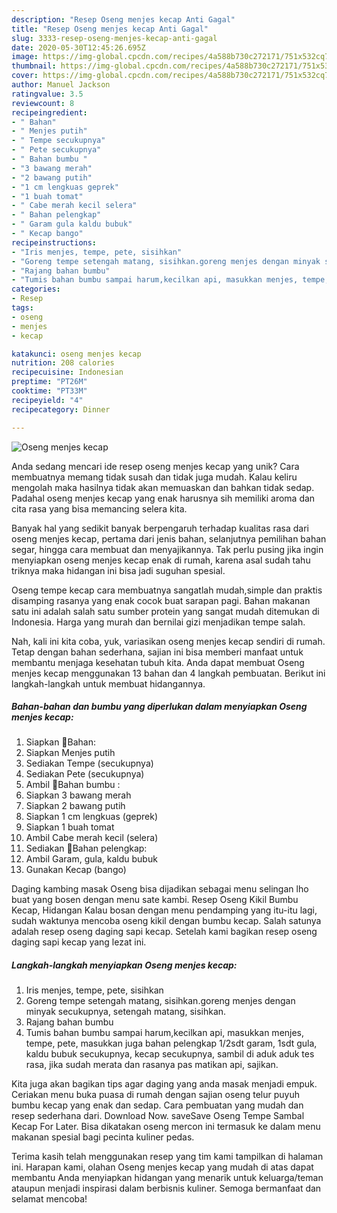 ```yaml
---
description: "Resep Oseng menjes kecap Anti Gagal"
title: "Resep Oseng menjes kecap Anti Gagal"
slug: 3333-resep-oseng-menjes-kecap-anti-gagal
date: 2020-05-30T12:45:26.695Z
image: https://img-global.cpcdn.com/recipes/4a588b730c272171/751x532cq70/oseng-menjes-kecap-foto-resep-utama.jpg
thumbnail: https://img-global.cpcdn.com/recipes/4a588b730c272171/751x532cq70/oseng-menjes-kecap-foto-resep-utama.jpg
cover: https://img-global.cpcdn.com/recipes/4a588b730c272171/751x532cq70/oseng-menjes-kecap-foto-resep-utama.jpg
author: Manuel Jackson
ratingvalue: 3.5
reviewcount: 8
recipeingredient:
- " Bahan"
- " Menjes putih"
- " Tempe secukupnya"
- " Pete secukupnya"
- " Bahan bumbu "
- "3 bawang merah"
- "2 bawang putih"
- "1 cm lengkuas geprek"
- "1 buah tomat"
- " Cabe merah kecil selera"
- " Bahan pelengkap"
- " Garam gula kaldu bubuk"
- " Kecap bango"
recipeinstructions:
- "Iris menjes, tempe, pete, sisihkan"
- "Goreng tempe setengah matang, sisihkan.goreng menjes dengan minyak secukupnya, setengah matang, sisihkan."
- "Rajang bahan bumbu"
- "Tumis bahan bumbu sampai harum,kecilkan api, masukkan menjes, tempe, pete, masukkan juga bahan pelengkap 1/2sdt garam, 1sdt gula, kaldu bubuk secukupnya, kecap secukupnya, sambil di aduk aduk tes rasa, jika sudah merata dan rasanya pas matikan api, sajikan."
categories:
- Resep
tags:
- oseng
- menjes
- kecap

katakunci: oseng menjes kecap 
nutrition: 208 calories
recipecuisine: Indonesian
preptime: "PT26M"
cooktime: "PT33M"
recipeyield: "4"
recipecategory: Dinner

---
```



![Oseng menjes kecap](https://img-global.cpcdn.com/recipes/4a588b730c272171/751x532cq70/oseng-menjes-kecap-foto-resep-utama.jpg)

Anda sedang mencari ide resep oseng menjes kecap yang unik? Cara membuatnya memang tidak susah dan tidak juga mudah. Kalau keliru mengolah maka hasilnya tidak akan memuaskan dan bahkan tidak sedap. Padahal oseng menjes kecap yang enak harusnya sih memiliki aroma dan cita rasa yang bisa memancing selera kita.

Banyak hal yang sedikit banyak berpengaruh terhadap kualitas rasa dari oseng menjes kecap, pertama dari jenis bahan, selanjutnya pemilihan bahan segar, hingga cara membuat dan menyajikannya. Tak perlu pusing jika ingin menyiapkan oseng menjes kecap enak di rumah, karena asal sudah tahu triknya maka hidangan ini bisa jadi suguhan spesial.

Oseng tempe kecap cara membuatnya sangatlah mudah,simple dan praktis disamping rasanya yang enak cocok buat sarapan pagi. Bahan makanan satu ini adalah salah satu sumber protein yang sangat mudah ditemukan di Indonesia. Harga yang murah dan bernilai gizi menjadikan tempe salah.


Nah, kali ini kita coba, yuk, variasikan oseng menjes kecap sendiri di rumah. Tetap dengan bahan sederhana, sajian ini bisa memberi manfaat untuk membantu menjaga kesehatan tubuh kita. Anda dapat membuat Oseng menjes kecap menggunakan 13 bahan dan 4 langkah pembuatan. Berikut ini langkah-langkah untuk membuat hidangannya.

<!--inarticleads1-->

##### Bahan-bahan dan bumbu yang diperlukan dalam menyiapkan Oseng menjes kecap:

1. Siapkan  🐾Bahan:
1. Siapkan  Menjes putih
1. Sediakan  Tempe (secukupnya)
1. Sediakan  Pete (secukupnya)
1. Ambil  🐾Bahan bumbu :
1. Siapkan 3 bawang merah
1. Siapkan 2 bawang putih
1. Siapkan 1 cm lengkuas (geprek)
1. Siapkan 1 buah tomat
1. Ambil  Cabe merah kecil (selera)
1. Sediakan  🐾Bahan pelengkap:
1. Ambil  Garam, gula, kaldu bubuk
1. Gunakan  Kecap (bango)


Daging kambing masak Oseng bisa dijadikan sebagai menu selingan lho buat yang bosen dengan menu sate kambi. Resep Oseng Kikil Bumbu Kecap, Hidangan Kalau bosan dengan menu pendamping yang itu-itu lagi, sudah waktunya mencoba oseng kikil dengan bumbu kecap. Salah satunya adalah resep oseng daging sapi kecap. Setelah kami bagikan resep oseng daging sapi kecap yang lezat ini. 

<!--inarticleads2-->

##### Langkah-langkah menyiapkan Oseng menjes kecap:

1. Iris menjes, tempe, pete, sisihkan
1. Goreng tempe setengah matang, sisihkan.goreng menjes dengan minyak secukupnya, setengah matang, sisihkan.
1. Rajang bahan bumbu
1. Tumis bahan bumbu sampai harum,kecilkan api, masukkan menjes, tempe, pete, masukkan juga bahan pelengkap 1/2sdt garam, 1sdt gula, kaldu bubuk secukupnya, kecap secukupnya, sambil di aduk aduk tes rasa, jika sudah merata dan rasanya pas matikan api, sajikan.


Kita juga akan bagikan tips agar daging yang anda masak menjadi empuk. Ceriakan menu buka puasa di rumah dengan sajian oseng telur puyuh bumbu kecap yang enak dan sedap. Cara pembuatan yang mudah dan resep sederhana dari. Download Now. saveSave Oseng Tempe Sambal Kecap For Later. Bisa dikatakan oseng mercon ini termasuk ke dalam menu makanan spesial bagi pecinta kuliner pedas. 

Terima kasih telah menggunakan resep yang tim kami tampilkan di halaman ini. Harapan kami, olahan Oseng menjes kecap yang mudah di atas dapat membantu Anda menyiapkan hidangan yang menarik untuk keluarga/teman ataupun menjadi inspirasi dalam berbisnis kuliner. Semoga bermanfaat dan selamat mencoba!
